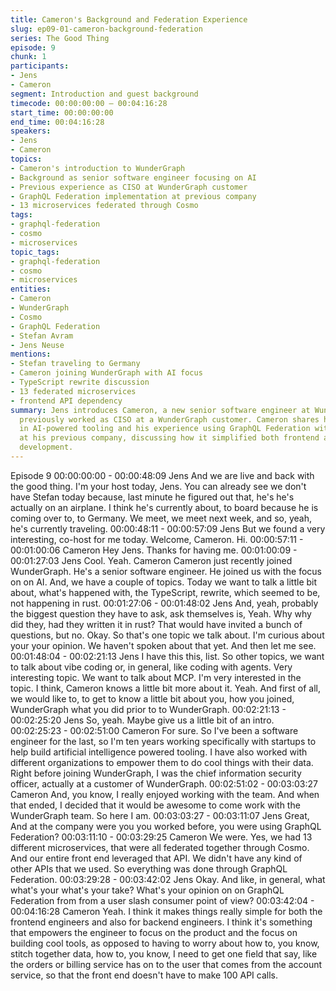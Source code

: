 ```yaml
---
title: Cameron's Background and Federation Experience
slug: ep09-01-cameron-background-federation
series: The Good Thing
episode: 9
chunk: 1
participants:
- Jens
- Cameron
segment: Introduction and guest background
timecode: 00:00:00:00 – 00:04:16:28
start_time: 00:00:00:00
end_time: 00:04:16:28
speakers:
- Jens
- Cameron
topics:
- Cameron's introduction to WunderGraph
- Background as senior software engineer focusing on AI
- Previous experience as CISO at WunderGraph customer
- GraphQL Federation implementation at previous company
- 13 microservices federated through Cosmo
tags:
- graphql-federation
- cosmo
- microservices
topic_tags:
- graphql-federation
- cosmo
- microservices
entities:
- Cameron
- WunderGraph
- Cosmo
- GraphQL Federation
- Stefan Avram
- Jens Neuse
mentions:
- Stefan traveling to Germany
- Cameron joining WunderGraph with AI focus
- TypeScript rewrite discussion
- 13 federated microservices
- frontend API dependency
summary: Jens introduces Cameron, a new senior software engineer at WunderGraph who
  previously worked as CISO at a WunderGraph customer. Cameron shares his background
  in AI-powered tooling and his experience using GraphQL Federation with 13 microservices
  at his previous company, discussing how it simplified both frontend and backend
  development.
---
```

Episode 9
00:00:00:00 - 00:00:48:09
Jens
And we are live and back with the good thing. I'm your host today, Jens. You can already see we
don't have Stefan today because, last minute he figured out that, he's he's actually on an
airplane. I think he's currently about, to board because he is coming over to, to Germany. We
meet, we meet next week, and so, yeah, he's currently traveling.
00:00:48:11 - 00:00:57:09
Jens
But we found a very interesting, co-host for me today. Welcome, Cameron. Hi.
00:00:57:11 - 00:01:00:06
Cameron
Hey Jens. Thanks for having me.
00:01:00:09 - 00:01:27:03
Jens
Cool. Yeah. Cameron Cameron just recently joined WunderGraph. He's a senior software
engineer. He joined us with the focus on on AI. And, we have a couple of topics. Today we want
to talk a little bit about, what's happened with, the TypeScript, rewrite, which seemed to be, not
happening in rust.
00:01:27:06 - 00:01:48:02
Jens
And, yeah, probably the biggest question they have to ask, ask themselves is, Yeah. Why why
did they, had they written it in rust? That would have invited a bunch of questions, but no. Okay.
So that's one topic we talk about. I'm curious about your your opinion. We haven't spoken about
that yet. And then let me see.
00:01:48:04 - 00:02:21:13
Jens
I have this this, list. So other topics, we want to talk about vibe coding or, in general, like coding
with agents. Very interesting topic. We want to talk about MCP. I'm very interested in the topic. I
think, Cameron knows a little bit more about it. Yeah. And first of all, we would like to, to get to
know a little bit about you, how you joined, WunderGraph what you did prior to to WunderGraph.
00:02:21:13 - 00:02:25:20
Jens
So, yeah. Maybe give us a little bit of an intro.
00:02:25:23 - 00:02:51:00
Cameron
For sure. So I've been a software engineer for the last, so I'm ten years working specifically with
startups to help build artificial intelligence powered tooling. I have also worked with different
organizations to empower them to do cool things with their data. Right before joining
WunderGraph, I was the chief information security officer, actually at a customer of
WunderGraph.
00:02:51:02 - 00:03:03:27
Cameron
And, you know, I really enjoyed working with the team. And when that ended, I decided that it
would be awesome to come work with the WunderGraph team. So here I am.
00:03:03:27 - 00:03:11:07
Jens
Great, And at the company were you you worked before, you were using GraphQL Federation?
00:03:11:10 - 00:03:29:25
Cameron
We were. Yes, we had 13 different microservices, that were all federated together through
Cosmo. And our entire front end leveraged that API. We didn't have any kind of other APIs that
we used. So everything was done through GraphQL Federation.
00:03:29:28 - 00:03:42:02
Jens
Okay. And like, in general, what what's your what's your take? What's your opinion on on
GraphQL Federation from from a user slash consumer point of view?
00:03:42:04 - 00:04:16:28
Cameron
Yeah. I think it makes things really simple for both the frontend engineers and also for backend
engineers. I think it's something that empowers the engineer to focus on the product and the
focus on building cool tools, as opposed to having to worry about how to, you know, stitch
together data, how to, you know, I need to get one field that say, like the orders or billing service
has on to the user that comes from the account service, so that the front end doesn't have to
make 100 API calls.